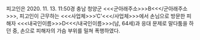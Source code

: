 피고인은 2020. 11. 13. 11:50경 충남 청양군 <<<군아래주소>>>B<<</군아래주소>>>, 피고인이 근무하는 <<<사업체>>>‘C'<<</사업체>>>에서 손님으로 방문한 피해자 <<<내국인이름>>>D<<</내국인이름>>>(남, 64세)과 응대 문제로 말다툼을 하던 중, 손으로 피해자의 가슴 부위를 밀쳐 폭행하였다.